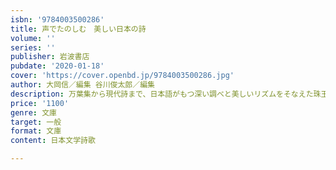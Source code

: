 ```yaml
---
isbn: '9784003500286'
title: 声でたのしむ　美しい日本の詩
volume: ''
series: ''
publisher: 岩波書店
pubdate: '2020-01-18'
cover: 'https://cover.openbd.jp/9784003500286.jpg'
author: 大岡信／編集 谷川俊太郎／編集
description: 万葉集から現代詩まで、日本語がもつ深い調べと美しいリズムをそなえた珠玉の作品を精選。
price: '1100'
genre: 文庫
target: 一般
format: 文庫
content: 日本文学詩歌

---
```

